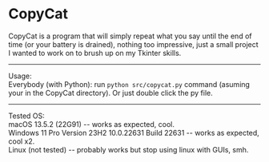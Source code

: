 # CopyCat
CopyCat is a program that will simply repeat what you say until the end of time (or your battery is drained), nothing too impressive, just a small project I wanted to work on to brush up on my Tkinter skills.

<hr/>
Usage:<br>
Everybody (with Python): run <code>python src/copycat.py</code> command (asuming your in the CopyCat directory). Or just double click the py file.

<hr/>
Tested OS:<br>
macOS 13.5.2 (22G91) -- works as expected, cool.<br>
Windows 11 Pro Version 23H2 10.0.22631 Build 22631 -- works as expected, cool x2.<br>
Linux (not tested) -- probably works but stop using linux with GUIs, smh.<br>
